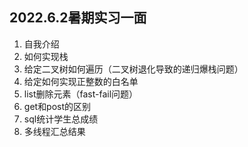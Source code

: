 ## 2022.6.2暑期实习一面

1. 自我介绍
2. 如何实现栈
3. 给定二叉树如何遍历（二叉树退化导致的递归爆栈问题）
4. 给定如何实现正整数的白名单
5. list删除元素（fast-fail问题）
6. get和post的区别
7. sql统计学生总成绩
8. 多线程汇总结果